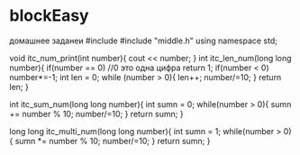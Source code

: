 # blockEasy
домашнее заданеи
#include <iostream>
#include "middle.h"
using namespace std;

void itc_num_print(int number){
    cout << number;
}
int itc_len_num(long long number){
    if(number == 0) //0 это одна цифра
        return 1;
    if(number < 0)
        number*=-1;
    int len = 0;
    while (number > 0){
        len++;
        number/=10;
    }
    return len;
}

int itc_sum_num(long long number){
    int sumn = 0;
    while(number > 0){
        sumn += number % 10;
        number/=10;
    }
    return sumn;
}

long long itc_multi_num(long long number){
    int sumn = 1;
    while(number > 0){
        sumn *= number % 10;
        number/=10;
    }
    return sumn;
}
